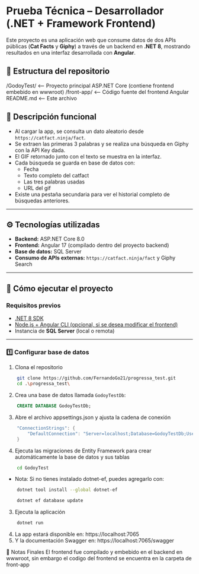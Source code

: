 # Prueba Técnica – Desarrollador (.NET + Framework Frontend)

Este proyecto es una aplicación web que consume datos de dos APIs públicas (**Cat Facts** y **Giphy**) a través de un backend en **.NET 8**, mostrando resultados en una interfaz desarrollada con **Angular**.

## 📌 Estructura del repositorio
/GodoyTest/ <-- Proyecto principal ASP.NET Core (contiene frontend embebido en wwwroot)
/front-app/ <-- Código fuente del frontend Angular
README.md <-- Este archivo

## 🧠 Descripción funcional

- Al cargar la app, se consulta un dato aleatorio desde `https://catfact.ninja/fact`.
- Se extraen las primeras 3 palabras y se realiza una búsqueda en Giphy con la API Key dada.
- El GIF retornado junto con el texto se muestra en la interfaz.
- Cada búsqueda se guarda en base de datos con:
  - Fecha
  - Texto completo del catfact
  - Las tres palabras usadas
  - URL del gif
- Existe una pestaña secundaria para ver el historial completo de búsquedas anteriores.

---

## ⚙️ Tecnologías utilizadas

- **Backend:** ASP.NET Core 8.0
- **Frontend:** Angular 17 (compilado dentro del proyecto backend)
- **Base de datos:** SQL Server
- **Consumo de APIs externas:** `https://catfact.ninja/fact` y Giphy Search

---

## 🚀 Cómo ejecutar el proyecto

### Requisitos previos

- [.NET 8 SDK](https://dotnet.microsoft.com/en-us/download/dotnet/8.0)
- [Node.js + Angular CLI (opcional, si se desea modificar el frontend)](https://angular.io/cli)
- Instancia de **SQL Server** (local o remota)

---

### 1️⃣ Configurar base de datos

1.  Clona el repositorio
```bash
    git clone https://github.com/FernandoGo21/progressa_test.git
    cd .\progressa_test\
```
2.  Crea una base de datos llamada `GodoyTestDb`:
```sql
    CREATE DATABASE GodoyTestDb;
```
3.  Abre el archivo appsettings.json y ajusta la cadena de conexión
```c#
    "ConnectionStrings": {
        "DefaultConnection": "Server=localhost;Database=GodoyTestDb;User Id=sa;Password=YourStrong!Passw0rd;"
    }
```
4.  Ejecuta las migraciones de Entity Framework para crear automáticamente la base de datos y sus tablas
```bash
    cd GodoyTest
```
-   Nota: Si no tienes instalado dotnet-ef, puedes agregarlo con:
```bash
    dotnet tool install --global dotnet-ef
```
```bash
    dotnet ef database update
```
3. Ejecuta la aplicación
```bash
    dotnet run
```
4. La app estará disponible en:
    https://localhost:7065
5. Y la documentación Swagger en:
    https://localhost:7065/swagger

📌 Notas Finales
El frontend fue compilado y embebido en el backend en wwwroot, sin embargo el codigo del frontend se encuentra en la carpeta de front-app
   

